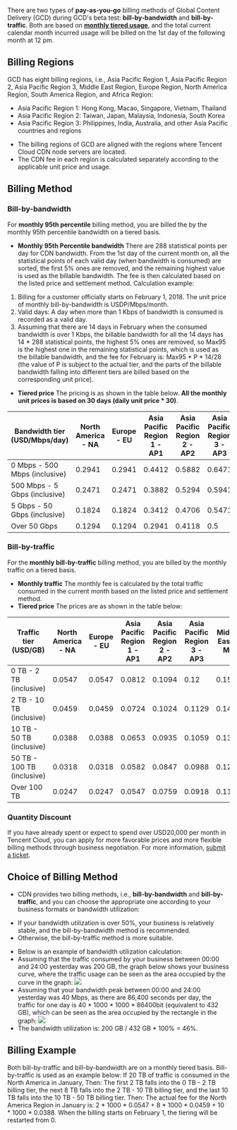 There are two types of **pay-as-you-go** billing methods of Global Content Delivery (GCD) during GCD's beta test: **bill-by-bandwidth** and **bill-by-traffic**. Both are based on **[monthly tiered usage](#shili)**, and the total current calendar month incurred usage will be billed on the 1st day of the following month at 12 pm.

## Billing Regions
GCD has eight billing regions, i.e., Asia Pacific Region 1, Asia Pacific Region 2, Asia Pacific Region 3, Middle East Region, Europe Region, North America Region, South America Region, and Africa Region:
- Asia Pacific Region 1: Hong Kong, Macao, Singapore, Vietnam, Thailand
- Asia Pacific Region 2: Taiwan, Japan, Malaysia, Indonesia, South Korea
- Asia Pacific Region 3: Philippines, India, Australia, and other Asia Pacific countries and regions

>
- The billing regions of GCD are aligned with the regions where Tencent Cloud CDN node servers are located.
- The CDN fee in each region is calculated separately according to the applicable unit price and usage.

## Billing Method
### Bill-by-bandwidth
For **monthly 95th percentile** billing method, you are billed the by the monthly 95th percentile bandwidth on a tiered basis.
- **Monthly 95th Percentile bandwidth**
There are 288 statistical points per day for CDN bandwidth. From the 1st day of the current month on, all the statistical points of each valid day (when bandwidth is consumed) are sorted, the first 5% ones are removed, and the remaining highest value is used as the billable bandwidth. The fee is then calculated based on the listed price and settlement method.
Calculation example:
1. Billing for a customer officially starts on February 1, 2018. The unit price of monthly bill-by-bandwidth is USDP/Mbps/month.
2. Valid days: A day when more than 1 Kbps of bandwidth is consumed is recorded as a valid day.
3. Assuming that there are 14 days in February when the consumed bandwidth is over 1 Kbps, the billable bandwidth for all the 14 days has 14 \* 288 statistical points, the highest 5% ones are removed, so Max95 is the highest one in the remaining statistical points, which is used as the billable bandwidth, and the fee for February is: Max95 \* P \* 14/28 (the value of P is subject to the actual tier, and the parts of the billable bandwidth falling into different tiers are billed based on the corresponding unit price).
- **Tiered price**
The pricing is as shown in the table below. **All the monthly unit prices is based on 30 days (daily unit price \* 30)**.

| Bandwidth tier <br/>(USD/Mbps/day) | North America - NA | Europe - EU | Asia Pacific Region 1 - AP1 | Asia Pacific Region 2 - AP2 | Asia Pacific Region 3 - AP3 | Middle East - ME | Africa - AA | South America - SA |
|----------------------------------|-----------|------------|-------------------|---------------------|--------------|-------------|--|--|
|0 Mbps - 500 Mbps (inclusive)|0.2941|0.2941|0.4412|0.5882|0.6471|0.8529|0.6471|0.6471|
|500 Mbps - 5 Gbps (inclusive)|0.2471|0.2471|0.3882|0.5294|0.5941|0.7824|0.5941|0.5941|
|5 Gbps - 50 Gbps (inclusive)|0.1824|0.1824|0.3412|0.4706|0.5471|0.7059|0.5471|0.5471|
|Over 50 Gbps |0.1294|0.1294|0.2941|0.4118|0.5|0.6176|0.5|0.5|

### Bill-by-traffic
For the **monthly bill-by-traffic** billing method, you are billed by the monthly traffic on a tiered basis.
- **Monthly traffic**
The monthly fee is calculated by the total traffic consumed in the current month based on the listed price and settlement method.
- **Tiered price**
The prices are as shown in the table below:

| Traffic tier <br/>(USD/GB) | North America - NA | Europe - EU | Asia Pacific Region 1 - AP1 | Asia Pacific Region 2 - AP2 | Asia Pacific Region 3 - AP3 | Middle East - ME | Africa - AA | South America - SA |
|---------------------------|---------------|------------|-----------|----------|-----------|-----------|-----------|-----------|
|0 TB - 2 TB (inclusive)|0.0547|0.0547|0.0812|0.1094|0.12|0.1588|0.12|0.12|
|2 TB - 10 TB (inclusive)|0.0459|0.0459|0.0724|0.1024|0.1129|0.1465|0.1129|0.1129|
|10 TB - 50 TB (inclusive)|0.0388|0.0388|0.0653|0.0935|0.1059|0.1359|0.1059|0.1059|
|50 TB - 100 TB (inclusive)|0.0318|0.0318|0.0582|0.0847|0.0988|0.1253|0.0988|0.0988|
|Over 100 TB|0.0247|0.0247| 0.0547        |0.0759|0.0918|0.1147|0.0918|0.0918|

### Quantity Discount
If you have already spent or expect to spend over USD20,000 per month in Tencent Cloud, you can apply for more favorable prices and more flexible billing methods through business negotiation. For more information, [submit a ticket](https://console.cloud.tencent.com/workorder/category/create?level1_id=83&level2_id=85&level1_name=%E5%AD%98%E5%82%A8%E4%B8%8ECDN&level2_name=%E5%86%85%E5%AE%B9%E5%88%86%E5%8F%91%E7%BD%91%E7%BB%9C%20%20CDN).

## Choice of Billing Method
- CDN provides two billing methods, i.e., **bill-by-bandwidth** and **bill-by-traffic**, and you can choose the appropriate one according to your business formats or bandwidth utilization:
+ If your bandwidth utilization is over 50%, your business is relatively stable, and the bill-by-bandwidth method is recommended.
 + Otherwise, the bill-by-traffic method is more suitable.

- Below is an example of bandwidth utilization calculation:
- Assuming that the traffic consumed by your business between 00:00 and 24:00 yesterday was 200 GB, the graph below shows your business curve, where the traffic usage can be seen as the area occupied by the curve in the graph:
 ![](https://mc.qcloudimg.com/static/img/3ecfe86a031782ebeaf0b1f7595cc69f/image.png)
- Assuming that your bandwidth peak between 00:00 and 24:00 yesterday was 40 Mbps, as there are 86,400 seconds per day, the traffic for one day is 40 \* 1000 \* 1000 \* 86400bit (equivalent to 432 GB), which can be seen as the area occupied by the rectangle in the graph:
 ![](https://mc.qcloudimg.com/static/img/b80d043b6e7f461d62fd2d87abf67005/image.png)
- The bandwidth utilization is: 200 GB / 432 GB \* 100% = 46%.

 <span id='shili'></span>
## Billing Example
Both bill-by-traffic and bill-by-bandwidth are on a monthly tiered basis. Bill-by-traffic is used as an example below:
If 20 TB of traffic is consumed in the North America in January,
Then:
The first 2 TB falls into the 0 TB - 2 TB billing tier, the next 8 TB falls into the 2 TB - 10 TB billing tier, and the last 10 TB falls into the 10 TB - 50 TB billing tier.
Then:
The actual fee for the North America Region in January is: 2 \* 1000 \* 0.0547 + 8 \* 1000 \* 0.0459 + 10 \* 1000 \* 0.0388.
When the billing starts on February 1, the tiering will be restarted from 0.
